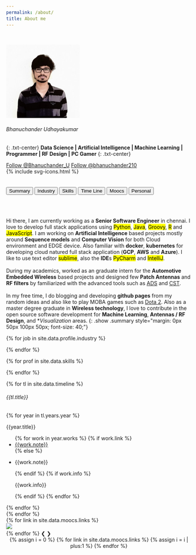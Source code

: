 ```yaml
---
permalink: /about/
title: About me
---
```


<br>

![me](/images/bhanuchander_udhayakumar.jpeg)
###### Bhanuchander Udhayakumar
{: .txt-center}
**Data Science | Artificial Intelligence | Machine Learning | Programmer | RF Design | PC Gamer**
{: .txt-center}
<div class="txt-center">
    <a href="https://twitter.com/Bhanuchander_U?ref_src=twsrc%5Etfw" class="twitter-follow-button" data-size="large" data-show-count="true">Follow @Bhanuchander_U</a><script async src="https://platform.twitter.com/widgets.js" charset="utf-8"></script>
    <a class="github-button" href="https://github.com/bhanuchander210" data-size="large" data-show-count="true" aria-label="Follow @bhanuchander210 on GitHub">Follow @bhanuchander210</a>
    <script src="https://apis.google.com/js/platform.js"></script>
    <div class="g-ytsubscribe" data-channelid="UC2JbRYaC-USnGgzEi2uiaqQ" data-layout="default" data-theme="dark" data-count="default"></div>
    <!--[![Downloads](https://i1.wp.com/stackoverflow.com/users/flair/8331235.png)](https://stackoverflow.com/users/8331235/bhanuchander-udhayakumar)-->
</div>
<div class="wrapper-svg">
    <div class="svgBox">
      {% include svg-icons.html %}
    </div>
</div>

<br>

<br>

<div class="abtBtnContainer">
<button onclick="toggle(event,'summary')" class="cmnBtn currentBtn">Summary</button>
<button onclick="toggle(event,'profile')" class="cmnBtn">Industry</button>
<button onclick="toggle(event,'skills')" class="cmnBtn">Skills</button>
<button onclick="toggle(event,'timeline')" class="cmnBtn">Time Line</button>
<button onclick="toggle(event,'moocs')" class="cmnBtn">Moocs</button>
<button onclick="toggle(event,'personal')" class="cmnBtn">Personal</button>
</div>


<br><br>


Hi there, I am currently working as a **Senior Software Engineer** in chennai. I love to develop full stack applications using <mark>Python</mark>,
<mark>Java</mark>, <mark>Groovy</mark>, <mark>R</mark> and <mark>JavaScript</mark>. I am working on **Artificial Intelligence** based projects mostly around **Sequence models** and **Computer Vision** for both
Cloud environment and EDGE device.
Also familiar with **docker**, **kubernetes** for developing cloud natured full stack application (**GCP**, **AWS** and **Azure**).
I like to use text editor <mark>sublime</mark>, also the **IDE**s <mark>PyCharm</mark> and <mark>IntelliJ</mark>.
<br>
<br>
During my academics, worked as an graduate intern for the **Automotive Embedded Wireless** based projects and designed few **Patch Antennas** and **RF filters** by
familiarized with the advanced tools such as [ADS](https://www.keysight.com/in/en/products/software/pathwave-design-software/pathwave-advanced-design-system.html) and [CST](https://www.3ds.com/products-services/simulia/products/cst-studio-suite/).
<br>
<br> 
In my free time, I do blogging and developing **github pages** from my random ideas and also like to play MOBA games such as [Dota 2](https://www.dota2.com/). Also as a master degree graduate in **Wireless technology**,
I love to contribute in the open source software development for **Machine Learning**, **Antennas / RF Design**, and **Visualization* areas.
{: .show .summary style="margin: 0px 50px 100px 50px; font-size: 40;"}


<div class="profileCard personal show txt-center" style="display:none;">
<h6>Inspired Fictional Characters</h6>
{% for char in site.data.personal.inspired_chars %}          
        <a href="{{char.link}}" style="align:left;display:inline-block;">
            <img src="{{ site.baseurl }}{{char.logo}}" style="width:50px;height:auto;"/>
        </a>
{% endfor %}
</div>


<div class="profileCard personal show txt-center" style="display:none;">
<h6>Favourite Games</h6>
{% for game in site.data.personal.games %}          
        <a href="{{game.link}}" style="align:left;display:inline-block;">
            <img src="{{ site.baseurl }}{{game.logo}}" style="width:50px;height:auto;"/>
        </a>
{% endfor %}
</div>


{% for job in site.data.profile.industry %}
<div class="profileCard profile show " style="display:none; margin: 5%;">
<a href="{{job.link}}"><img src="{{job.logo}}" align= "right"/></a>
<h4>{{job.company}}</h4>
<b>{{job.location}}</b>
<br>
<h6>{{job.designation}}</h6>
<p >{{job.teams}}</p>
<p style="color: #699">{{job.period}}</p>
<table>
<tr><td style="font-weight:bold">Domain :</td><td style="padding-left: 15px;">{{job.domain}}</td></tr>
</table>
<h6>Languages</h6>
{% for lang in job.languages %}
{% for master in site.data.skills.languages %}
{% if master.name == lang %}
<div class="inline-block" style="margin: 15px;">
<table>
<tr><td align="center"><i class="{{master.code}} fa-3x"></i></td></tr>
<tr><td align="center">{{lang}}</td></tr>
</table></div>
{% endif %}
{% endfor %}
{% endfor %}
</div>
{% endfor %}

{% for prof in site.data.skills %}
<div class="profileCard skills show" style="display:none;margin-top: 5%">
<h6>{{ prof[0] | capitalize }}</h6>
<div class="txt-center">
{% for info in prof[1] %}
<div class="inline-block" style="margin: 15px;">
<table>
<tr><td><i class="{{info.code}} fa-3x"></i></td></tr>
<tr><td class="txt-center"> {{info.name}}</td></tr>
</table></div>
{% endfor %}
</div></div>
{% endfor %}

{% for tl in site.data.timeline %}
<div class="timeline show">
    <div class="profileCard">
        <h6>{{tl.title}}</h6>
        {% for year in tl.years.year %}
        <p>{{year.title}}</p>
        <ul>
        {% for work in year.works %}
            {% if work.link %}
                <li><a href="{{work.link}}">{{work.note}}</a></li>
            {% else %}
                <li><p>{{work.note}}</p></li>
            {% endif %}
            {% if work.info %}
                <p class="refbox">{{work.info}}</p>     
            {% endif %}     
        {% endfor %}
        </ul>
        {% endfor %}
    </div>
</div>
{% endfor %}

<div class="slideshow-container moocs show">
  {% for link in site.data.moocs.links %}
  <div class="mySlides fade">
    <img src="{{link}}" style="width:70%">
  </div>
  {% endfor %}
  <a class="prev" onclick="plusSlides(-1)">&#10094;</a>
  <a class="next" onclick="plusSlides(1)">&#10095;</a>
</div>
<div style="text-align:center" class="moocs show">
  {% assign i = 0 %}
  {% for link in site.data.moocs.links %}
    {% assign i = i | plus:1 %}
    <span class="dot" onclick="currentSlide({{i}})"></span>
  {% endfor %}
</div>
<script>plusSlides(1);plusSlides(-1)</script>
<br>